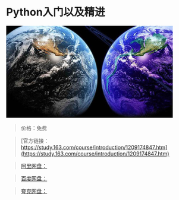 # Python入门以及精进

![img](../../../assets/study163/free/33b1c40bc62b40838ee70bb0c53de388.jpg)

> 价格：免费

> [官方链接：https://study.163.com/course/introduction/1209174847.htm](https://study.163.com/course/introduction/1209174847.htm)

> [阿里网盘：]()

> [百度网盘：]()

> [夸克网盘：]()
